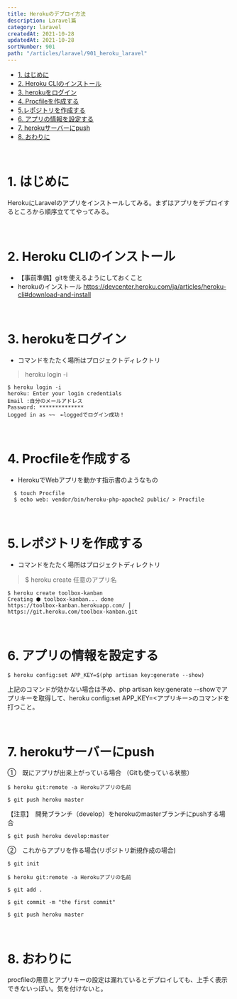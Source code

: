 ```yaml
---
title: Herokuのデプロイ方法
description: Laravel篇
category: laravel
createdAt: 2021-10-28
updatedAt: 2021-10-28
sortNumber: 901
path: "/articles/laravel/901_heroku_laravel"
---
```


<nuxt-content-wrapper>

- [1. はじめに](#1-はじめに)
- [2. Heroku CLIのインストール](#2-heroku-cliのインストール)
- [3. herokuをログイン](#3-herokuをログイン)
- [4. Procfileを作成する](#4-procfileを作成する)
- [5.レポジトリを作成する](#5レポジトリを作成する)
- [6. アプリの情報を設定する](#6-アプリの情報を設定する)
- [7. herokuサーバーにpush](#7-herokuサーバーにpush)
- [8. おわりに](#8-おわりに)

<br>

# 1. はじめに
HerokuにLaravelのアプリをインストールしてみる。まずはアプリをデプロイするところから順序立ててやってみる。

<br>

# 2. Heroku CLIのインストール
- 【事前準備】gitを使えるようにしておくこと
- herokuのインストール
  https://devcenter.heroku.com/ja/articles/heroku-cli#download-and-install


<br>

# 3. herokuをログイン
- コマンドをたたく場所はプロジェクトディレクトリ
> heroku login -i
```
$ heroku login -i
heroku: Enter your login credentials
Email :自分のメールアドレス
Password: **************
Logged in as ~~　←loggedでログイン成功！
```

<br>

# 4. Procfileを作成する
- HerokuでWebアプリを動かす指示書のようなもの
```
  $ touch Procfile
  $ echo web: vendor/bin/heroku-php-apache2 public/ > Procfile
```

<br>

# 5.レポジトリを作成する
- コマンドをたたく場所はプロジェクトディレクトリ
> $ heroku create 任意のアプリ名

```
$ heroku create toolbox-kanban
Creating ⬢ toolbox-kanban... done
https://toolbox-kanban.herokuapp.com/ │ https://git.heroku.com/toolbox-kanban.git

```
<div style="page-break-before:always"></div><br>


# 6. アプリの情報を設定する
```
$ heroku config:set APP_KEY=$(php artisan key:generate --show)
```
上記のコマンドが効かない場合は予め、php artisan key:generate --showでアプリキーを取得して、heroku config:set APP_KEY=<アプリキー>のコマンドを打つこと。

<div style="page-break-before:always"></div><br>

# 7. herokuサーバーにpush

①　既にアプリが出来上がっている場合
（Gitも使っている状態）
```
$ heroku git:remote -a Herokuアプリの名前
```
```
$ git push heroku master
```
【注意】　開発ブランチ（develop）をherokuのmasterブランチにpushする場合
```
$ git push heroku develop:master
```

②　これからアプリを作る場合(リポジトリ新規作成の場合)
```
$ git init 
```
```
$ heroku git:remote -a Herokuアプリの名前 
```
```
$ git add .
```
```
$ git commit -m "the first commit"
```
```
$ git push heroku master
```

<br>

# 8. おわりに
procfileの用意とアプリキーの設定は漏れているとデプロイしても、上手く表示できないっぽい。気を付けないと。

</nuxt-content-wrapper>

